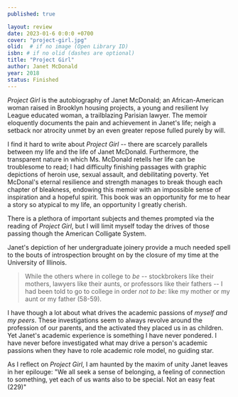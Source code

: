 ```yaml
---
published: true

layout: review
date: 2023-01-6 0:0:0 +0700
cover: "project-girl.jpg"
olid:  # if no image (Open Library ID)
isbn: # if no olid (dashes are optional)
title: "Project Girl"
author: Janet McDonald
year: 2018
status: Finished
---
```

*Project Girl* is the autobiography of Janet McDonald; an African-American woman raised in Brooklyn housing projects, a young and resilient Ivy League educated woman, a trailblazing Parisian lawyer. The memoir eloquently documents the pain and achievement in Janet's life; neigh a setback nor atrocity unmet by an even greater repose fulled purely by will.

I find it hard to write about *Project Girl* -- there are scarcely parallels between my life and the life of Janet McDonald. Furthermore, the transparent nature in which Ms. McDonald retells her life can be troublesome to read; I had difficulty finishing passages with graphic depictions of heroin use, sexual assault, and debilitating poverty. Yet McDonal's eternal resilience and strength manages to break though each chapter of bleakness, endowing this memoir with an impossible sense of inspiration and a hopeful spirit. This book was an opportunity for me to hear a story so atypical to my life, an opportunity I greatly cherish.

There is a plethora of important subjects and themes prompted via the reading of *Project Girl*, but I will limit myself today the drives of those passing though the American Colligate System.

Janet's depiction of her undergraduate joinery provide a much needed spell to the bouts of introspection brought on by the closure of my time at the University of Illinois.

> While the others where in college to *be* -- stockbrokers like their mothers, lawyers like their aunts, or professors like their fathers -- I had been told to go to college in order *not to be*: like my mother or my aunt or my father (58-59).

I have though a lot about what drives the academic passions of *myself and my peers*. These investigations seem to always revolve around the profession of our parents, and the activated they placed us in as children. Yet Janet's academic experience is something I have never pondered. I have never before investigated what may drive a person's academic passions when they have to role academic role model, no guiding star.


As I reflect on *Project Girl*, I am haunted by the maxim of unity Janet leaves in her epilouge: "We all seek a sense of belonging, a feeling of connection to something, yet each of us wants also to be special. Not an easy feat (229)"

<!-- > Risa made the point that Americans are apolitical because we have no stable working class ... She said in Britain the workers have no illusions that someday they will become managers, "metaphorically win Lotto," whereas in the U.S. we are all taught the "Big Lie" -- that each of us has the full opportunity to be anything and have everything, when, in fact, that is only true for actual or honorary members of the oligarchy. I don't know. I like the U.S., but we have a long way to go (169). -->
